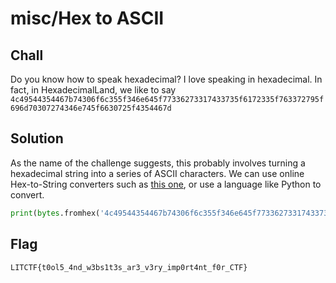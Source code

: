 # misc/Hex to ASCII

## Chall
Do you know how to speak hexadecimal? I love speaking in hexadecimal. In fact, in HexadecimalLand, we like to say
`4c49544354467b74306f6c355f346e645f77336273317433735f6172335f763372795f696d70307274346e745f6630725f4354467d`

## Solution
As the name of the challenge suggests, this probably involves turning a hexadecimal string into a series of ASCII characters. We can use online Hex-to-String converters such as [this one](https://string-functions.com/hex-string.aspx), or use a language like Python to convert.
```Python
print(bytes.fromhex('4c49544354467b74306f6c355f346e645f77336273317433735f6172335f763372795f696d70307274346e745f6630725f4354467d').decode('utf-8'))
```

## Flag
`LITCTF{t0ol5_4nd_w3bs1t3s_ar3_v3ry_imp0rt4nt_f0r_CTF}`
